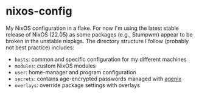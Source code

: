 # nixos-config
My NixOS configuration in a flake. For now I'm using the latest stable release of NixOS (22.05) as some packages (e.g., Stumpwm) appear to be broken in the unstable nixpkgs. The directory structure I follow (probably not best practice) includes:

- `hosts`: common and specific configuration for my different machines
- `modules`: custom NixOS modules
- `user`: home-manager and program configuration
- `secrets`: contains age-encrypted passwords managed with [agenix](https://github.com/ryantm/agenix)
- `overlays`: override package settings with overlays


